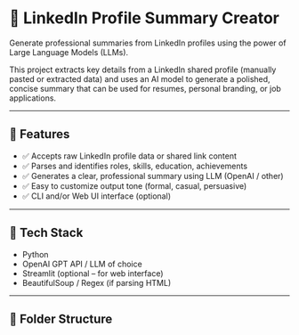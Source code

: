 # 🔗 LinkedIn Profile Summary Creator

Generate professional summaries from LinkedIn profiles using the power of Large Language Models (LLMs).

This project extracts key details from a LinkedIn shared profile (manually pasted or extracted data) and uses an AI model to generate a polished, concise summary that can be used for resumes, personal branding, or job applications.

---

## 🚀 Features

- ✅ Accepts raw LinkedIn profile data or shared link content
- ✅ Parses and identifies roles, skills, education, achievements
- ✅ Generates a clear, professional summary using LLM (OpenAI / other)
- ✅ Easy to customize output tone (formal, casual, persuasive)
- ✅ CLI and/or Web UI interface (optional)

---

## 🧠 Tech Stack

- Python
- OpenAI GPT API / LLM of choice
- Streamlit (optional – for web interface)
- BeautifulSoup / Regex (if parsing HTML)

---

## 📁 Folder Structure